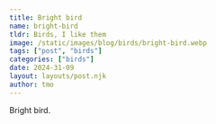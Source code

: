 ```yaml
---
title: Bright bird
name: bright-bird
tldr: Birds, I like them
image: /static/images/blog/birds/bright-bird.webp
tags: ["post", "birds"]
categories: ["birds"]
date: 2024-31-09
layout: layouts/post.njk
author: tmo
---
```


Bright bird.
